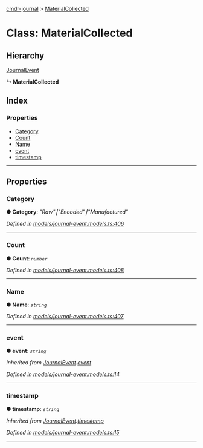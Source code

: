 [cmdr-journal](../README.md) > [MaterialCollected](../classes/materialcollected.md)



# Class: MaterialCollected

## Hierarchy


 [JournalEvent](journalevent.md)

**↳ MaterialCollected**







## Index

### Properties

* [Category](materialcollected.md#category)
* [Count](materialcollected.md#count)
* [Name](materialcollected.md#name)
* [event](materialcollected.md#event)
* [timestamp](materialcollected.md#timestamp)



---
## Properties
<a id="category"></a>

###  Category

**●  Category**:  *"Raw"⎮"Encoded"⎮"Manufactured"* 

*Defined in [models/journal-event.models.ts:406](https://github.com/chrisbruford/cmdr-journal/blob/5b08b7d/src/models/journal-event.models.ts#L406)*





___

<a id="count"></a>

###  Count

**●  Count**:  *`number`* 

*Defined in [models/journal-event.models.ts:408](https://github.com/chrisbruford/cmdr-journal/blob/5b08b7d/src/models/journal-event.models.ts#L408)*





___

<a id="name"></a>

###  Name

**●  Name**:  *`string`* 

*Defined in [models/journal-event.models.ts:407](https://github.com/chrisbruford/cmdr-journal/blob/5b08b7d/src/models/journal-event.models.ts#L407)*





___

<a id="event"></a>

###  event

**●  event**:  *`string`* 

*Inherited from [JournalEvent](journalevent.md).[event](journalevent.md#event)*

*Defined in [models/journal-event.models.ts:14](https://github.com/chrisbruford/cmdr-journal/blob/5b08b7d/src/models/journal-event.models.ts#L14)*





___

<a id="timestamp"></a>

###  timestamp

**●  timestamp**:  *`string`* 

*Inherited from [JournalEvent](journalevent.md).[timestamp](journalevent.md#timestamp)*

*Defined in [models/journal-event.models.ts:15](https://github.com/chrisbruford/cmdr-journal/blob/5b08b7d/src/models/journal-event.models.ts#L15)*





___


